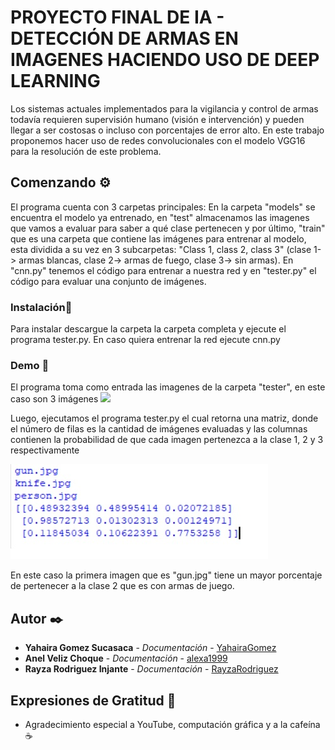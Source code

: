 # PROYECTO FINAL DE IA - DETECCIÓN DE ARMAS EN IMAGENES HACIENDO USO DE DEEP LEARNING
Los sistemas actuales implementados para la vigilancia y control de armas todavía requieren supervisión humano (visión e intervención) y pueden llegar a ser costosas o incluso
con porcentajes de error alto. En este trabajo proponemos hacer uso de redes convolucionales con el modelo VGG16 para la resolución de este problema.

## Comenzando ⚙️

El programa cuenta con 3 carpetas principales: En la carpeta "models" se encuentra el modelo ya entrenado, en "test" almacenamos las imagenes que vamos a evaluar para saber a 
qué clase pertenecen y por último, "train" que es una carpeta que contiene las imágenes para entrenar al modelo, esta dividida a su vez en 3 subcarpetas: "Class 1, class 2, class 3"
(clase 1-> armas blancas, clase 2-> armas de fuego, clase 3-> sin armas).
En "cnn.py" tenemos el código para entrenar a nuestra red y en "tester.py" el código para evaluar una conjunto de imágenes.
### Instalación🔧
Para instalar descargue la carpeta la carpeta completa y ejecute el programa tester.py. En caso quiera entrenar la red ejecute cnn.py

### Demo 🔧
El programa toma como entrada las imagenes de la carpeta "tester", en este caso son 3 imágenes
<img src="https://github.com/YahairaGomez/proyecto_final_ia">

Luego, ejecutamos el programa tester.py el cual retorna una matriz, donde el número de filas es la cantidad de imágenes evaluadas y las columnas contienen la probabilidad 
de que cada imagen pertenezca a la clase 1, 2 y 3 respectivamente

<img src="https://github.com/YahairaGomez/IA/blob/main/Images/resultado.jpg">

En este caso la primera imagen que es "gun.jpg" tiene un mayor porcentaje de pertenecer a la clase 2 que es con armas de juego.

## Autor ✒️

* **Yahaira Gomez Sucasaca** - *Documentación* - [YahairaGomez](https://github.com/YahairaGomez)
* **Anel Veliz Choque** - *Documentación* - [alexa1999](https://github.com/alexa1999)
* **Rayza Rodriguez Injante** - *Documentación* - [RayzaRodriguez](https://github.com/RayzaRodriguez)

## Expresiones de Gratitud 🎁

* Agradecimiento especial a YouTube, computación gráfica y a la cafeína ☕
